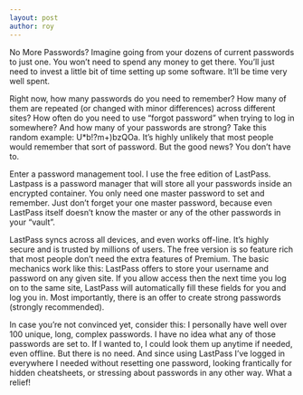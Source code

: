 ```yaml
---
layout: post
author: roy
---
```

No More Passwords? Imagine going from your dozens of current passwords to just one. You won’t need to spend any money to get there. You’ll just need to invest a little bit of time setting up some software. It’ll be time very well spent.

Right now, how many passwords do you need to remember? How many of them are repeated (or changed with minor differences) across different sites? How often do you need to use “forgot password” when trying to log in somewhere? And how many of your passwords are strong? Take this random example: U*b!?m+)bzQOa. It’s highly unlikely that most people would remember that sort of password. But the good news? You don’t have to.

Enter a password management tool. I use the free edition of LastPass. Lastpass is a password manager that will store all your passwords inside an encrypted container. You only need one master password to set and remember. Just don’t forget your one master password, because even LastPass itself doesn’t know the master or any of the other passwords in your “vault”.

LastPass syncs across all devices,  and even works off-line. It’s highly secure and is trusted by millions of users. The free version is so feature rich that most people don’t need the extra features of Premium. The basic mechanics work like this: LastPass offers to store your username and password on any given site. If you allow access then the next time you log on to the same site, LastPass will automatically fill these fields for you and log you in. Most importantly, there is an offer to create strong passwords (strongly recommended).

In case you’re not convinced yet, consider this: I personally have well over 100 unique, long, complex passwords. I have no idea what any of those passwords are set to. If I wanted to, I could look them up anytime if needed, even offline. But there is no need. And since using LastPass I’ve logged in everywhere I needed without resetting one password, looking frantically for hidden cheatsheets, or stressing about passwords in any other way. What a relief!